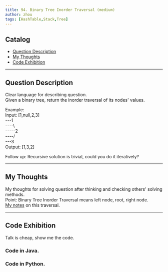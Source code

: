 ```yaml
---
title: 94. Binary Tree Inorder Traversal (medium)                  
author: zhou      
tags: [HashTable,Stack,Tree]          
---
```


       

## Catalog  
+ [Question Description](#partI)
+ [My Thoughts](#partII)
+ [Code Exhibition](#partIII)

----------------------------------

## Question Description
Clear language for describing question.    
Given a binary tree, return the inorder traversal of its nodes' values.     

Example:     
Input: [1,null,2,3]       
---1   
----\   
-----2  
----/   
---3   
Output: [1,3,2]     

Follow up: Recursive solution is trivial, could you do it iteratively?     



----------------------------------

## My Thoughts
My thoughts for solving question after thinking and checking others' solving methods.        
Point: Binary Tree Inorder Traversal means left node, root, right node.    
[My notes](https://github.com/zhou-1/zhou-1.github.io/blob/master/_posts/JavaThinking/tree/traversal.md) on this traversal.     





----------------------------------

## Code Exhibition
Talk is cheap, show me the code.    
### Code in Java.     



### Code in Python.   



